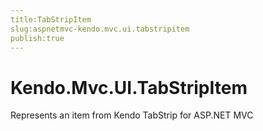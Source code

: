 ```yaml
---
title:TabStripItem
slug:aspnetmvc-kendo.mvc.ui.tabstripitem
publish:true
---
```


# Kendo.Mvc.UI.TabStripItem

Represents an item from Kendo TabStrip for ASP.NET MVC